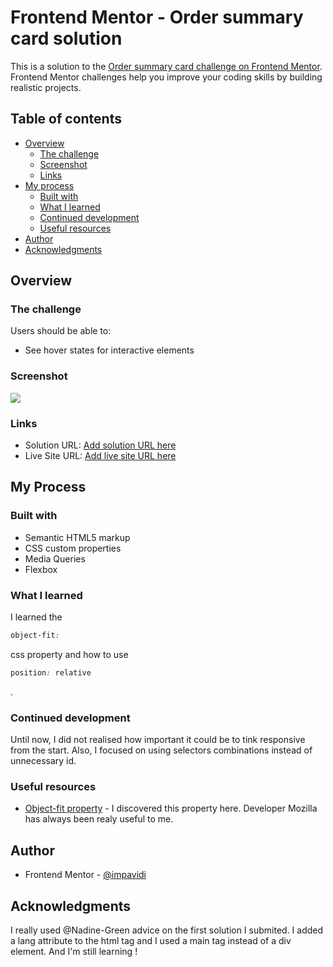 # Frontend Mentor - Order summary card solution

This is a solution to the [Order summary card challenge on Frontend Mentor](https://www.frontendmentor.io/challenges/order-summary-component-QlPmajDUj). Frontend Mentor challenges help you improve your coding skills by building realistic projects. 

## Table of contents

- [Overview](#overview)
  - [The challenge](#the-challenge)
  - [Screenshot](#screenshot)
  - [Links](#links)
- [My process](#my-process)
  - [Built with](#built-with)
  - [What I learned](#what-i-learned)
  - [Continued development](#continued-development)
  - [Useful resources](#useful-resources)
- [Author](#author)
- [Acknowledgments](#acknowledgments)



## Overview

### The challenge

Users should be able to:

- See hover states for interactive elements


### Screenshot

![](image/screenshot.jpg)


### Links

- Solution URL: [Add solution URL here](https://your-solution-url.com)
- Live Site URL: [Add live site URL here](https://your-live-site-url.com)

## My Process

### Built with

- Semantic HTML5 markup
- CSS custom properties
- Media Queries
- Flexbox



### What I learned

I learned the 
```css 
object-fit:
``` 
css property and how to use 
```css 
position: relative
```
. 

### Continued development

Until now, I did not realised how important it could be to tink responsive from the start. Also, I focused on using selectors combinations instead of unnecessary id. 

### Useful resources

- [Object-fit property](https://developer.mozilla.org/fr/docs/Web/CSS/object-fit) - I discovered this property here. Developer Mozilla has always been realy useful to me.

## Author

- Frontend Mentor - [@impavidi](https://www.frontendmentor.io/profile/impavidi)


## Acknowledgments

I really used @Nadine-Green advice on the first solution I submited. I added a lang attribute to the html tag and I used a main tag instead of a div element. And I'm still learning !
